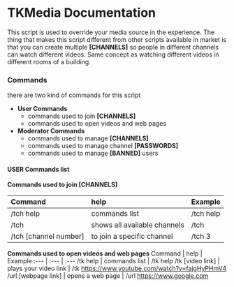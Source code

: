 # TKMedia Documentation
This script is used to override your media source in the experience. The thing that makes this script different from other scripts available in market is that you can create multiple __[CHANNELS]__ so people in different channels can watch different videos. Same concept as watching different videos in different rooms of a building.


### Commands
there are two kind of commands for this script

- __User Commands__
  - commands used to join __[CHANNELS]__
  - commands used to open videos and web pages
- __Moderator Commands__
  - commands used to manage __[CHANNELS]__
  - commands used to manage channel __[PASSWORDS]__
  - commands used to manage __[BANNED]__ users



#### USER Commands list
__Commands used to join [CHANNELS]__

Command      | help          | Example
:--- | :--- | :---
/tch help | commands list | /tch help
/tch | shows all available channels | /tch
/tch [channel number] | to join a specific channel  | /tch 3

__Commands used to open videos and web pages__
Command      | help          | Example
:--- | :--- | :---
/tk help | commands list | /tk help
/tk [video link] | plays your video link | /tk https://www.youtube.com/watch?v=fajgHyPHmV4
/url [webpage link] | opens a web page | /url https://www.google.com

